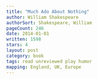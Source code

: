 ```yaml
---
title: "Much Ado About Nothing"
author: William Shakespeare
authorSort: Shakespeare, William
pageCount: 246
date: 2014-01-01
written: 1598
stars: 4
layout: post
category: book
tags: read unreviewed play humor
mapping: England, UK, Europe
---
```

